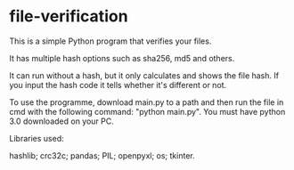 # file-verification

This is a simple Python program that verifies your files.

It has multiple hash options such as sha256, md5 and others.

It can run without a hash, but it only calculates and shows the file hash.
If you input the hash code it tells whether it's different or not.

To use the programme, download main.py to a path and then run the file in cmd with the following command: "python main.py". You must have python 3.0 downloaded on your PC.

Libraries used:

hashlib;
crc32c;
pandas;
PIL;
openpyxl;
os;
tkinter.
